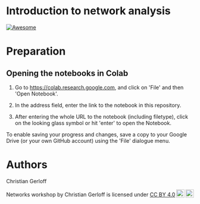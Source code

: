 # Introduction to network analysis
[![Awesome](https://cdn.rawgit.com/sindresorhus/awesome/d7305f38d29fed78fa85652e3a63e154dd8e8829/media/badge.svg)](https://github.com/sindresorhus/awesome)


# Preparation

## Opening the notebooks in Colab

1. Go to <https://colab.research.google.com>, and click on 'File' and then
'Open Notebook'. <br>

2. In the address field, enter the link to the notebook in this repository.

3. After entering the whole URL to the notebook (including filetype), click
on the looking glass symbol or hit 'enter' to open the Notebook.

To enable saving your progress and changes, save a copy to your Google
Drive (or your own GitHub account) using the 'File' dialogue menu.


# Authors
Christian Gerloff

<p xmlns:cc="http://creativecommons.org/ns#" xmlns:dct="http://purl.org/dc/terms/"><span property="dct:title">Networks workshop</span> by <span property="cc:attributionName">Christian Gerloff</span> is licensed under <a href="http://creativecommons.org/licenses/by/4.0/?ref=chooser-v1" target="_blank" rel="license noopener noreferrer" style="display:inline-block;">CC BY 4.0<img style="height:22px!important;margin-left:3px;vertical-align:text-bottom;" src="https://mirrors.creativecommons.org/presskit/icons/cc.svg?ref=chooser-v1"><img style="height:22px!important;margin-left:3px;vertical-align:text-bottom;" src="https://mirrors.creativecommons.org/presskit/icons/by.svg?ref=chooser-v1"></a></p>